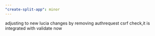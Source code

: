 ```yaml
---
"create-split-app": minor
---
```


adjusting to new lucia changes by removing authrequest csrf check,it is integrated with validate now
